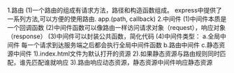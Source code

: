 1.路由
  (1)一个路由的组成有请求方法，路径和构造函数组成。
    express中提供了一系列方法,可以方便的使用路由.
    app.<method>(path, callback)
2.中间件
  (1)中间件本质是一个回调函数
  (2)中间件函数可以像路由一样访问请求对象（request），响应对象（response）
  (3)中间件可以封装公共函数，简化代码
  (4)中间件类型：
    a.全局中间件
      每一个请求到达服务端之后都会执行全局中间件函数
    b.路由中间件
    c.静态资源中间件
      1).index.html文件为默认打开的资源
      2).如果静态资源与路由规则同时匹配，谁先匹配谁就响应
      3).路由响应动态资源，静态资源中间件响应静态资源